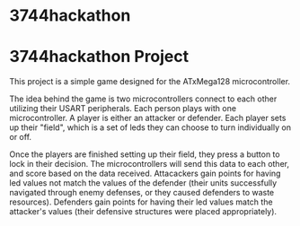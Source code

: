 # 3744hackathon

# 3744hackathon Project

This project is a simple game designed for the ATxMega128 microcontroller.

The idea behind the game is two microcontrollers connect to each other utilizing their USART peripherals. Each person plays with one microcontroller. A player is either an attacker or defender. Each player sets up their "field", which is a set of leds they can choose to turn individually on or off. 

Once the players are finished setting up their field, they press a button to lock in their decision. The microcontrollers will send this data to each other, and score based on the data received. Attacackers gain points for having led values not match the values of the defender (their units successfully navigated through enemy defenses, or they caused defenders to waste resources). Defenders gain points for having their led values match the attacker's values (their defensive structures were placed appropriately).

